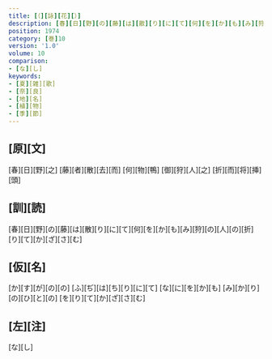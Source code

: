 ```yaml
---
title: [（][詠][花][）]
description: [春][日][野][の][藤][は][散][り][に][て][何][を][か][も][み][狩][の][人][の][折][り][て][か][ざ][さ][む]
position: 1974
category: [巻]10
version: '1.0'
volume: 10
comparison:
- [な][し]
keywords:
- [夏][雑][歌]
- [奈][良]
- [地][名]
- [植][物]
- [季][節]
---
```


## [原][文]

[春][日][野][之] [藤][者][散][去][而] [何][物][鴨] [御][狩][人][之] [折][而][将][挿][頭]

## [訓][読]

[春][日][野][の][藤][は][散][り][に][て][何][を][か][も][み][狩][の][人][の][折][り][て][か][ざ][さ][む]

## [仮][名]

[か][す][が][の][の] [ふ][ぢ][は][ち][り][に][て] [な][に][を][か][も] [み][か][り][の][ひ][と][の] [を][り][て][か][ざ][さ][む]

## [左][注]

[な][し]

